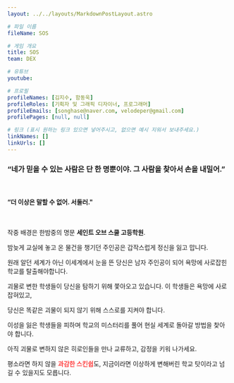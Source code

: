 ```yaml
---
layout: ../../layouts/MarkdownPostLayout.astro

# 파일 이름
fileName: SOS

# 게임 개요
title: SOS
team: DEX

# 유튜브
youtube:

# 프로필
profileNames: [김지수, 함동욱]
profileRoles: [기획자 및 그래픽 디자이너, 프로그래머]
profileEmails: [songhase@naver.com, velodeper@gmail.com]
profilePages: [null, null]

# 링크 (표시 원하는 링크 있으면 넣어주시고, 없으면 예시 지워서 보내주세요.)
linkNames: []
linkUrls: []
---
```


### **“네가 믿을 수 있는 사람은 단 한 명뿐이야. 그 사람을 찾아서 손을 내밀어.”**
<br/>

#### **“더 이상은 말할 수 없어. 서둘러."**
<br/>

작중 배경은 한밤중의 명문 **세인트 오브 스쿨 고등학원**.

밤늦게 교실에 놓고 온 물건을 챙기던 주인공은 갑작스럽게 정신을 잃고 맙니다.

원래 알던 세계가 아닌 이세계에서 눈을 뜬 당신은 남자 주인공이 되어 욕망에 사로잡힌 학교를 탈출해야합니다.

괴물로 변한 학생들이 당신을 탐하기 위해 쫓아오고 있습니다. 이 학생들은 욕망에 사로잡혀있고,

당신은 똑같은 괴물이 되지 않기 위해 스스로를 지켜야 합니다.

이성을 잃은 학생들을 피하며 학교의 미스터리를 풀어 현실 세계로 돌아갈 방법을 찾아야 합니다.

아직 괴물로 변하지 않은 히로인들을 만나 교류하고, 감정을 키워 나가세요.

평소라면 하지 않을 <strong style="color: #ff4141;">과감한 스킨쉽</strong>도, 지금이라면 이상하게 변해버린 학교 탓이라고 넘길 수 있을지도 모릅니다.
